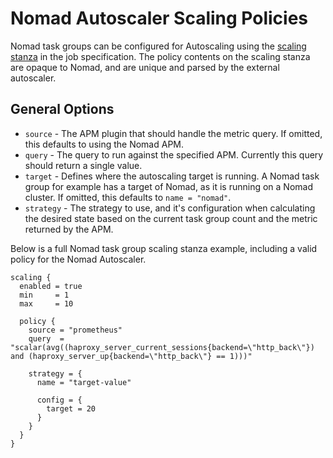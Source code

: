 # Nomad Autoscaler Scaling Policies
Nomad task groups can be configured for Autoscaling using the [scaling stanza](https://nomadproject.io/docs/job-specification/scaling/) in the job specification. The policy contents on the scaling stanza are opaque to Nomad, and are unique and parsed by the external autoscaler.

## General Options
 * `source` - The APM plugin that should handle the metric query. If omitted, this defaults to using the Nomad APM. 
 * `query` - The query to run against the specified APM. Currently this query should return a single value.
 * `target` - Defines where the autoscaling target is running. A Nomad task group for example has a target of Nomad, as it is running on a Nomad cluster. If omitted, this defaults to `name = "nomad"`. 
 * `strategy` - The strategy to use, and it's configuration when calculating the desired state based on the current task group count and the metric returned by the APM.

Below is a full Nomad task group scaling stanza example, including a valid policy for the Nomad Autoscaler.
```hcl
scaling {
  enabled = true
  min     = 1
  max     = 10

  policy {
    source = "prometheus"
    query  = "scalar(avg((haproxy_server_current_sessions{backend=\"http_back\"}) and (haproxy_server_up{backend=\"http_back\"} == 1)))"

    strategy = {
      name = "target-value"

      config = {
        target = 20
      }
    }
  }
}
```
